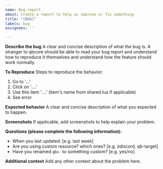 ```yaml
---
name: Bug report
about: Create a report to help us improve or fix something
title: "[BUG]"
labels: bug
assignees: ''

---
```


**Describe the bug**
A clear and concise description of what the bug is. A stranger to qbcore should be able to read your bug report and understand how to reproduce it themselves and understand how the feature should work normally.

**To Reproduce**
Steps to reproduce the behavior:
1. Go to '...'
2. Click on '....'
3. Use this item '....' (item's name from shared.lua if applicable)
4. See error

**Expected behavior**
A clear and concise description of what you expected to happen.

**Screenshots**
If applicable, add screenshots to help explain your problem.

**Questions (please complete the following information):**
 - When you last updated: [e.g. last week]
 - Are you using custom resource? which ones? [e.g. zdiscord, qb-target]
 - Have you renamed `qbx-` to something custom? [e.g. yes/no]

**Additional context**
Add any other context about the problem here.
